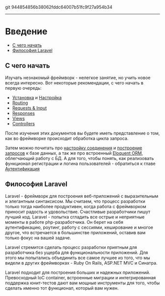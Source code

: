 git 944854856b38062fddc64007b51fc9f27a954b34

---

# Введение

- [C чего начать](#where-to-start)
- [Философия Laravel](#laravel-philosophy)

<a name="where-to-start"></a>
## С чего начать

Изучать незнакомый фреймворк - нелегкое занятие, но учить новое всегда интересно. Вот некоторые рекомендации, с чего начать в первую очередь:

- [Установка](/docs/4.1/installation) и [Настройка](/docs/4.1/configuration)
- [Routing](/docs/4.1/routing)
- [Requests & Input](/docs/4.1/requests)
- [Responses](/docs/4.1/responses)
- [Views](/docs/4.1/views)
- [Controllers](/docs/4.1/controllers)

После изучения этих документов вы будете иметь представление о том, как во фреймворке происходит обработка цикла запроса.

Затем можно почитать про [настройку соединения](/docs/4.1/database) и [построение запросов](/docs/4.1/queries) к базе данных, а так же про встроенный [Eloquent ORM](/docs/4.1/eloquent), облегчающий работу с БД. А для того, чтобы понять, как реализовать функционал регистрации и логина пользователей - обратиться к главе [Аутентификация](/docs/4.1/authentication)

<a name="laravel-philosophy"></a>
## Философия Laravel

Laravel - фреймворк для построения веб-приложений с выразительным и элегантным синтаксисом. Мы считаем, что процесс разработки только тогда наиболее продуктивен, когда работа с фреймворком приносит радость и удовольствие. Счастливые разработчики пишут лучший код. Laravel - попытка сгладить все острые и неприятные моменты в работе php-разработчика. Он берет на себя аутентификацию, роутинг, работу с сессиями, кеширование и многое другое, что встречается в большинстве приложений, оставив вам только фокус на вашей задаче.

Laravel стремится сделать процесс разработки приятным для разработчика без ущерба для функциональности приложений. Для этого мы попытались объединить все самое лучшее из того, что мы видели в других фреймворках - Ruby On Rails, ASP.NET MVC и Синатра.

Laravel подходит для построения больших и надежных приложений. Превосходный IoC container, встроенные миграции и интегрированная поддержка юнит-тестов дают вам мощные инструменты для того, чтобы сделать именно тот функционал, который вам нужен.